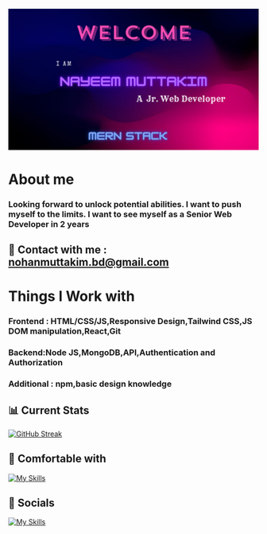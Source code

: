 ![banner](./photos/gitBanner.png)

# About me

### Looking forward to unlock potential abilities. I want to push myself to the limits. I want to see myself as a Senior Web Developer in 2 years

## :e-mail: Contact with me : nohanmuttakim.bd@gmail.com

# Things I Work with

### Frontend : HTML/CSS/JS,Responsive Design,Tailwind CSS,JS DOM manipulation,React,Git

### Backend:Node JS,MongoDB,API,Authentication and Authorization

### Additional : npm,basic design knowledge

## :bar_chart: Current Stats

[![GitHub Streak](https://github-readme-streak-stats.herokuapp.com?user=nayeem-muttakim&theme=highcontrast&hide_border=true&border_radius=10&card_width=500&background=45%2CC81D77%2C6710C2&ring=E0AAFF&fire=FCD5CE&currStreakLabel=FCD5CE&sideLabels=F9DCC4&dates=F3D8C7)](https://git.io/streak-stats)

## :blue_heart: Comfortable with

[![My Skills](https://skillicons.dev/icons?i=html,css,tailwind,js,react,firebase,materialui,mongodb,express,github,vscode&theme=dark)](https://skillicons.dev)

## :handshake: Socials

[![My Skills](https://skillicons.dev/icons?i=linkedin&theme=dark)](https://www.linkedin.com/in/nayeem-muttakim/)
